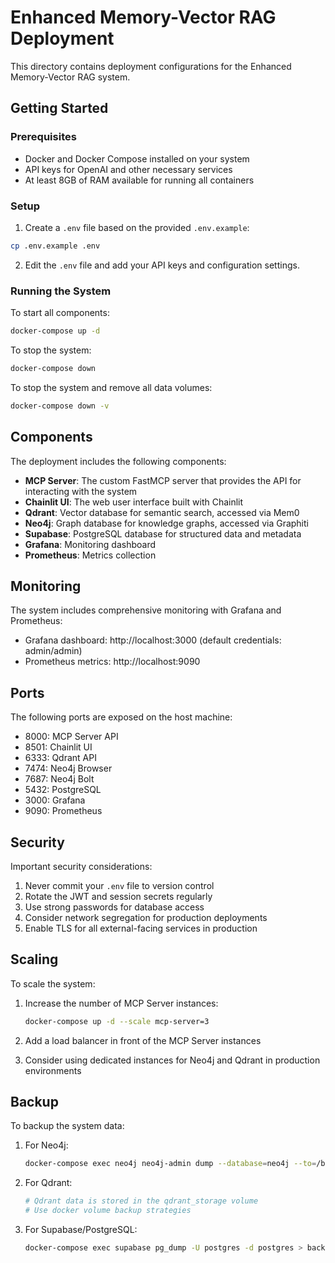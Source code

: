 # Enhanced Memory-Vector RAG Deployment

This directory contains deployment configurations for the Enhanced Memory-Vector RAG system.

## Getting Started

### Prerequisites

- Docker and Docker Compose installed on your system
- API keys for OpenAI and other necessary services
- At least 8GB of RAM available for running all containers

### Setup

1. Create a `.env` file based on the provided `.env.example`:

```bash
cp .env.example .env
```

2. Edit the `.env` file and add your API keys and configuration settings.

### Running the System

To start all components:

```bash
docker-compose up -d
```

To stop the system:

```bash
docker-compose down
```

To stop the system and remove all data volumes:

```bash
docker-compose down -v
```

## Components

The deployment includes the following components:

- **MCP Server**: The custom FastMCP server that provides the API for interacting with the system
- **Chainlit UI**: The web user interface built with Chainlit
- **Qdrant**: Vector database for semantic search, accessed via Mem0
- **Neo4j**: Graph database for knowledge graphs, accessed via Graphiti
- **Supabase**: PostgreSQL database for structured data and metadata
- **Grafana**: Monitoring dashboard
- **Prometheus**: Metrics collection

## Monitoring

The system includes comprehensive monitoring with Grafana and Prometheus:

- Grafana dashboard: http://localhost:3000 (default credentials: admin/admin)
- Prometheus metrics: http://localhost:9090

## Ports

The following ports are exposed on the host machine:

- 8000: MCP Server API
- 8501: Chainlit UI
- 6333: Qdrant API
- 7474: Neo4j Browser
- 7687: Neo4j Bolt
- 5432: PostgreSQL
- 3000: Grafana
- 9090: Prometheus

## Security

Important security considerations:

1. Never commit your `.env` file to version control
2. Rotate the JWT and session secrets regularly
3. Use strong passwords for database access
4. Consider network segregation for production deployments
5. Enable TLS for all external-facing services in production

## Scaling

To scale the system:

1. Increase the number of MCP Server instances:
   ```bash
   docker-compose up -d --scale mcp-server=3
   ```

2. Add a load balancer in front of the MCP Server instances

3. Consider using dedicated instances for Neo4j and Qdrant in production environments

## Backup

To backup the system data:

1. For Neo4j:
   ```bash
   docker-compose exec neo4j neo4j-admin dump --database=neo4j --to=/backup/neo4j.dump
   ```

2. For Qdrant:
   ```bash
   # Qdrant data is stored in the qdrant_storage volume
   # Use docker volume backup strategies
   ```

3. For Supabase/PostgreSQL:
   ```bash
   docker-compose exec supabase pg_dump -U postgres -d postgres > backup.sql
   ```